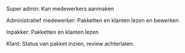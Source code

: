 <p>Super admin: Kan medewerkers aanmaken</p>
<p>Administratief medewerker: Pakketten en klanten lezen en bewerken</p>
<p>Inpakker: Pakketten en klanten lezen</p>
<p>Klant: Status van pakket inzien, review achterlaten.</p>
